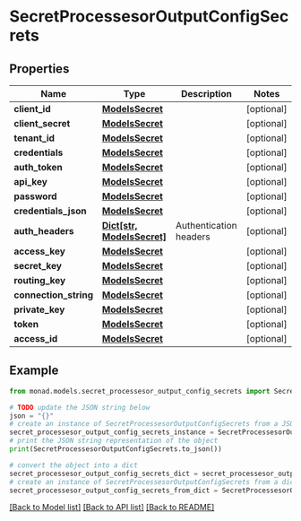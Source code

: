 # SecretProcessesorOutputConfigSecrets


## Properties

Name | Type | Description | Notes
------------ | ------------- | ------------- | -------------
**client_id** | [**ModelsSecret**](ModelsSecret.md) |  | [optional] 
**client_secret** | [**ModelsSecret**](ModelsSecret.md) |  | [optional] 
**tenant_id** | [**ModelsSecret**](ModelsSecret.md) |  | [optional] 
**credentials** | [**ModelsSecret**](ModelsSecret.md) |  | [optional] 
**auth_token** | [**ModelsSecret**](ModelsSecret.md) |  | [optional] 
**api_key** | [**ModelsSecret**](ModelsSecret.md) |  | [optional] 
**password** | [**ModelsSecret**](ModelsSecret.md) |  | [optional] 
**credentials_json** | [**ModelsSecret**](ModelsSecret.md) |  | [optional] 
**auth_headers** | [**Dict[str, ModelsSecret]**](ModelsSecret.md) | Authentication headers | [optional] 
**access_key** | [**ModelsSecret**](ModelsSecret.md) |  | [optional] 
**secret_key** | [**ModelsSecret**](ModelsSecret.md) |  | [optional] 
**routing_key** | [**ModelsSecret**](ModelsSecret.md) |  | [optional] 
**connection_string** | [**ModelsSecret**](ModelsSecret.md) |  | [optional] 
**private_key** | [**ModelsSecret**](ModelsSecret.md) |  | [optional] 
**token** | [**ModelsSecret**](ModelsSecret.md) |  | [optional] 
**access_id** | [**ModelsSecret**](ModelsSecret.md) |  | [optional] 

## Example

```python
from monad.models.secret_processesor_output_config_secrets import SecretProcessesorOutputConfigSecrets

# TODO update the JSON string below
json = "{}"
# create an instance of SecretProcessesorOutputConfigSecrets from a JSON string
secret_processesor_output_config_secrets_instance = SecretProcessesorOutputConfigSecrets.from_json(json)
# print the JSON string representation of the object
print(SecretProcessesorOutputConfigSecrets.to_json())

# convert the object into a dict
secret_processesor_output_config_secrets_dict = secret_processesor_output_config_secrets_instance.to_dict()
# create an instance of SecretProcessesorOutputConfigSecrets from a dict
secret_processesor_output_config_secrets_from_dict = SecretProcessesorOutputConfigSecrets.from_dict(secret_processesor_output_config_secrets_dict)
```
[[Back to Model list]](../README.md#documentation-for-models) [[Back to API list]](../README.md#documentation-for-api-endpoints) [[Back to README]](../README.md)


